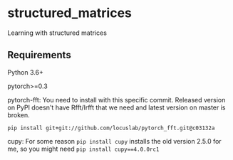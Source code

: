 # structured_matrices
Learning with structured matrices

## Requirements
Python 3.6+

pytorch>=0.3

pytorch-fft: You need to install with this specific commit. Released version on
PyPI doesn't have Rfft/Irfft that we need and latest version on master is
broken.

`pip install git+git://github.com/locuslab/pytorch_fft.git@c03132a`

cupy: For some reason `pip install cupy` installs the old version 2.5.0 for me,
so you might need `pip install cupy==4.0.0rc1`

